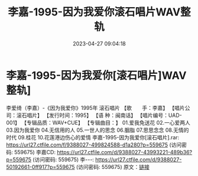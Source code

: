 ﻿---
title: 李嘉-1995-因为我爱你滚石唱片WAV整轨
date: 2023-04-27 09:04:18
categories: WAV车载音乐、镜像
tags: 华语中文
---
# 李嘉-1995-因为我爱你[滚石唱片]WAV整轨]

李爱绮（李嘉）-《因为我爱你》1995年 滚石唱片
【歌　　手：李嘉】
【唱片公司：滚石唱片】
【发行时间：1995】
【语 种：闽南话】
【唱片编号：UAD-001】
【专辑品质：WAV+CUE】
【专辑曲目：】
01.爱我免送花
02.一心爱两人
03.因为我爱你
04.无信用的人
05.一世人的思念
06.胭脂
07.思思念念
08.无情的时代
09.桂花
10.花莲港边伤心的爱情
李嘉-1995-因为我爱你[滚石唱片].rar: https://url27.ctfile.com/f/9388027-499824588-d1a280?p=559675
(访问密码: 559675)
李嘉CD: https://url27.ctfile.com/d/9388027-43993221-489b36?p=559675
(访问密码: 559675)
李---: https://url27.ctfile.com/d/9388027-50192661-0ff917?p=559675
(访问密码: 559675)
原文：[链接](https://blog.sina.com.cn/s/blog_1647c7e76010311me.html)